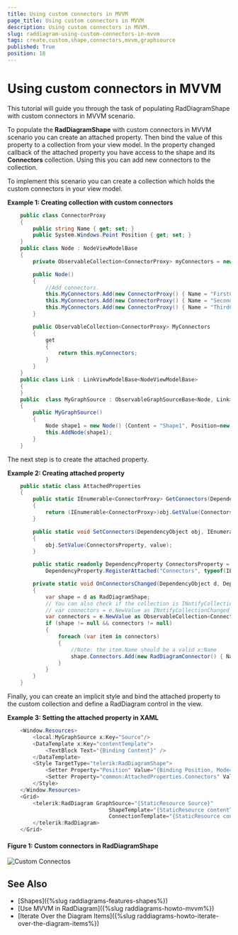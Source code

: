 ```yaml
---
title: Using custom connectors in MVVM
page_title: Using custom connectors in MVVM
description: Using custom connectors in MVVM.
slug: raddiagram-using-custom-connectors-in-mvvm
tags: create,custom,shape,connectors,mvvm,graphsource
published: True
position: 18
---
```


# Using custom connectors in MVVM

This tutorial will guide you through the task of populating RadDiagramShape with custom connectors in MVVM scenario.

To populate the __RadDiagramShape__ with custom connectors in MVVM scenario you can create an attached property. Then bind the value of this property to a collection from your view model. In the property changed callback of the attached property you have access to the shape and its __Connectors__ collection. Using this you can add new connectors to the collection. 

To implement this scenario you can create a collection which holds the custom connectors in your view model.

__Example 1: Creating collection with custom connectors__
```C#
	public class ConnectorProxy
	{
		public string Name { get; set; }
		public System.Windows.Point Position { get; set; }
	}
	public class Node : NodeViewModelBase
	{
		private ObservableCollection<ConnectorProxy> myConnectors = new ObservableCollection<ConnectorProxy>();

		public Node()
		{
			//Add connectors.
			this.MyConnectors.Add(new ConnectorProxy() { Name = "FirstConnector", Position = new Point(0, 0.3) });
			this.MyConnectors.Add(new ConnectorProxy() { Name = "SecondConnector", Position = new Point(1, 0.3) });
			this.MyConnectors.Add(new ConnectorProxy() { Name = "ThirdConnector", Position = new Point(0.5, 0.8) });
		}

		public ObservableCollection<ConnectorProxy> MyConnectors
		{
			get
			{
				return this.myConnectors;
			}
		}
	}
	public class Link : LinkViewModelBase<NodeViewModelBase>
	{       
	}
	public  class MyGraphSource : ObservableGraphSourceBase<Node, Link>
	{
		public MyGraphSource()
		{
			Node shape1 = new Node() {Content = "Shape1", Position=new Point(80,120) };
			this.AddNode(shape1);
		}
	}
```

The next step is to create the attached property.

__Example 2: Creating attached property__
```C#
	public static class AttachedProperties
	{
		public static IEnumerable<ConnectorProxy> GetConnectors(DependencyObject obj)
		{
			return (IEnumerable<ConnectorProxy>)obj.GetValue(ConnectorsProperty);
		}

		public static void SetConnectors(DependencyObject obj, IEnumerable<ConnectorProxy> value)
		{
			obj.SetValue(ConnectorsProperty, value);
		}

		public static readonly DependencyProperty ConnectorsProperty =
			DependencyProperty.RegisterAttached("Connectors", typeof(IEnumerable<ConnectorProxy>), typeof(AttachedProperties), new PropertyMetadata(null, OnConnectorsChanged));

		private static void OnConnectorsChanged(DependencyObject d, DependencyPropertyChangedEventArgs e)
		{
			var shape = d as RadDiagramShape;
			// You can also check if the collection is INotifyCollectionChanged if you want to change the connectors runtime.
			// var connectors = e.NewValue as INotifyCollectionChanged
			var connectors = e.NewValue as ObservableCollection<ConnectorProxy>;
			if (shape != null && connectors != null)
			{
				foreach (var item in connectors)
				{
					//Note: the item.Name should be a valid x:Name
					shape.Connectors.Add(new RadDiagramConnector() { Name = item.Name, Offset = item.Position });
				}
			}
		}
	}
```

Finally, you can create an implicit style and bind the attached property to the custom collection and define a RadDiagram control in the view.

__Example 3: Setting the attached property in XAML__

```C#
	<Window.Resources>
		<local:MyGraphSource x:Key="Source"/>
		<DataTemplate x:Key="contentTemplate">
		    <TextBlock Text="{Binding Content}" />
		</DataTemplate>
		<Style TargetType="telerik:RadDiagramShape">
		    <Setter Property="Position" Value="{Binding Position, Mode=TwoWay}" />
		    <Setter Property="common:AttachedProperties.Connectors" Value="{Binding MyConnectors}" />
		</Style>
	</Window.Resources>
	<Grid>
		<telerik:RadDiagram GraphSource="{StaticResource Source}"
								ShapeTemplate="{StaticResource contentTemplate}" 
								ConnectionTemplate="{StaticResource contentTemplate}">          
		</telerik:RadDiagram>
	</Grid>
```

#### __Figure 1: Custom connectors in RadDiagramShape__
![Custom Connectos](images/raddiagram-howto-custom-connectors.PNG)

## See Also
 * [Shapes]({%slug raddiagrams-features-shapes%})
 * [Use MVVM in RadDiagram]({%slug raddiagrams-howto-mvvm%})
 * [Iterate Over the Diagram Items]({%slug raddiagrams-howto-iterate-over-the-diagram-items%})
